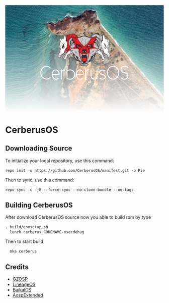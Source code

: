 <img src="https://raw.githubusercontent.com/CerberusOS-Future/manifest/Pie/cerberus_banner.png">

CerberusOS
========

## Downloading Source
To initialize your local repository, use this command:

	repo init -u https://github.com/CerberusOS/manifest.git -b Pie

Then to sync, use this command:

	repo sync -c -j8 --force-sync --no-clone-bundle --no-tags
	
	
	
## Building CerberusOS
After download CerberusOS source now you able to build rom by type
```
. build/envsetup.sh 
  lunch cerberus_CODENAME-userdebug
```
Then to start build
```
  mka cerberus
```

## Credits
-  [GZOSP](http://GitHub.com/gzosp)
-  [LineageOS](http://GitHub.com/LineageOS)
-  [BaikalOS](http://GitHub.com/BaikalOS)
-  [AospExtended](http://GitHub.com/AospExtended)
